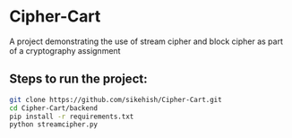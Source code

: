 # Cipher-Cart
A project demonstrating the use of stream cipher and block cipher as part of a cryptography assignment

## Steps to run the project:

```bash
git clone https://github.com/sikehish/Cipher-Cart.git
cd Cipher-Cart/backend
pip install -r requirements.txt
python streamcipher.py
```

